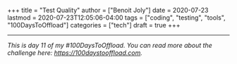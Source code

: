 +++
title = "Test Quality"
author = ["Benoit Joly"]
date = 2020-07-23
lastmod = 2020-07-23T12:05:06-04:00
tags = ["coding", "testing", "tools", "100DaysToOffload"]
categories = ["tech"]
draft = true
+++

---

_This is day 11 of my #100DaysToOffload. You can read more about the challenge here: <https://100daystooffload.com>._
